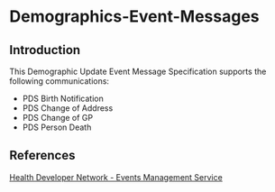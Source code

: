 # Demographics-Event-Messages #

## Introduction ##

This Demographic Update Event Message Specification supports the following communications:

- PDS Birth Notification
- PDS Change of Address
- PDS Change of GP
- PDS Person Death

## References ##

[Health Developer Network - Events Management Service](https://developer.nhs.uk/library/interoperability/events-management-service/)
